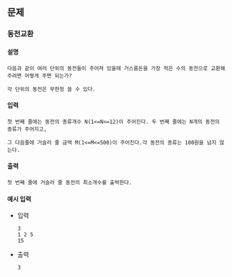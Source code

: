 ## 문제

###  동전교환

#### 설명
```
다음과 같이 여러 단위의 동전들이 주어져 있을때 거스름돈을 가장 적은 수의 동전으로 교환해주려면 어떻게 주면 되는가?

각 단위의 동전은 무한정 쓸 수 있다.
```

#### 입력
```
첫 번째 줄에는 동전의 종류개수 N(1<=N<=12)이 주어진다. 두 번째 줄에는 N개의 동전의 종류가 주어지고,

그 다음줄에 거슬러 줄 금액 M(1<=M<=500)이 주어진다.각 동전의 종류는 100원을 넘지 않는다.
```

#### 출력
```
첫 번째 줄에 거슬러 줄 동전의 최소개수를 출력한다.
```

#### 예시 입력
- 입력
    ```
  3
  1 2 5
  15
    ```
- 출력
    ```
  3    
  ```
